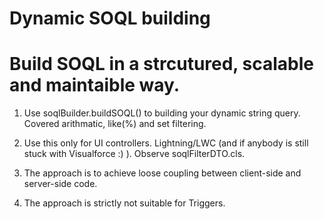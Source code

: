 # Dynamic SOQL building 
# Build SOQL in a strcutured, scalable and maintaible way.

1. Use soqlBuilder.buildSOQL() to building your dynamic string query. Covered arithmatic, like(%) and set filtering.

2. Use this only for UI controllers. Lightning/LWC (and if anybody is still stuck with Visualforce :) ). Observe soqlFilterDTO.cls.

3. The approach is to achieve loose coupling between client-side and server-side code.

4. The approach is strictly not suitable for Triggers.
